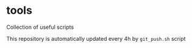 # tools
Collection of useful scripts


This repository is automatically updated every 4h by `git_push.sh` script
